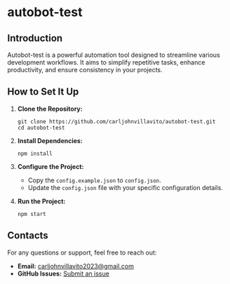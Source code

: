 # autobot-test

## Introduction
Autobot-test is a powerful automation tool designed to streamline various development workflows. It aims to simplify repetitive tasks, enhance productivity, and ensure consistency in your projects.

## How to Set It Up
1. **Clone the Repository:**
   ```
   git clone https://github.com/carljohnvillavito/autobot-test.git
   cd autobot-test
   ```

2. **Install Dependencies:**
   ```
   npm install
   ```

3. **Configure the Project:**
   - Copy the `config.example.json` to `config.json`.
   - Update the `config.json` file with your specific configuration details.

4. **Run the Project:**
   ```
   npm start
   ```

## Contacts
For any questions or support, feel free to reach out:

- **Email:** carljohnvillavito2023@gmail.com
- **GitHub Issues:** [Submit an issue](https://github.com/carljohnvillavito/autobot-test/issues)

